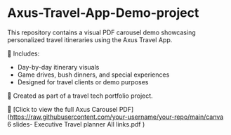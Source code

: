 # Axus-Travel-App-Demo-project
This repository contains a visual PDF carousel demo showcasing personalized travel itineraries using the Axus Travel App.

🔸 Includes:
- Day-by-day itinerary visuals  
- Game drives, bush dinners, and special experiences  
- Designed for travel clients or demo purposes  

🧭 Created as part of a travel tech portfolio project.

📄 [Click to view the full Axus Carousel PDF](https://raw.githubusercontent.com/your-username/your-repo/main/canva 6 slides- Executive Travel planner All links.pdf
)
